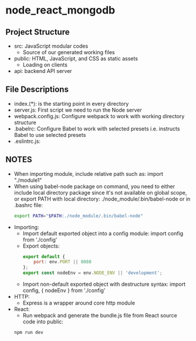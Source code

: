 # node_react_mongodb

Project Structure
---

* src: JavaScript modular codes
	* Source of our generated working files
* public: HTML, JavaScript, and CSS as static assets
	* Loading on clients
* api: backend API server

File Descriptions
---

* index.(*): is the starting point in every directory
* server.js: First script we need to run the Node server
* webpack.config.js: Configure webpack to work with working directory structure 
* .babelrc: Configure Babel to work with selected presets i.e. instructs Babel to use selected presets
* .eslintrc.js:

NOTES
---

* When importing module, include relative path such as: import "./module1"
* When using babel-node package on command, you need to either include local directory package since it's not available on global scope, or export PATH with local directory: ./node_module/.bin/babel-node or in .bashrc file: 
	```sh
	export PATH="$PATH:./node_module/.bin/babel-node"
	```
* Importing:
	* Import default exported object into a config module: import config from './config' 
	* Export objects: 
		```js
		export default {
			port: env.PORT || 8080
		};
		export const nodeEnv = env.NODE_ENV || 'development';
		```
	* Import non-default exported object with destructure syntax: import config, { nodeEnv } from './config'
* HTTP:
	* Express is a wrapper around core http module
* React:
	* Run webpack and generate the bundle.js file from React source code into public:
	```sh
	npm run dev
	```